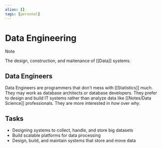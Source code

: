 ```yaml
---
alias: []
tags: [personal]
---
```

# Data Engineering

> [!note]
>The design, construction, and maitenance of [[Data]] systems.

## Data Engineers
Data Engineers are programmers that don't mess with [[Statistics]] much. They may work as database architects or database developers.
They prefer to design and build IT systems rather than analyze data like [[Notes/Data Science]] professionals. They are more interested in _how_ over _why_.

## Tasks
- Designing systems to collect, handle, and store big datasets
- Build scalable platforms for data processing
- Design, build, and maintain systems that store and move data